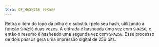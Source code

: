 ```yaml
---
term: OP_HASH256 (0XAA)
---
```


Retira o item do topo da pilha e o substitui pelo seu hash, utilizando a função `SHA256` duas vezes. A entrada é hasheada uma vez com `SHA256`, e então o resumo é hasheado uma segunda vez com `SHA256`. Esse processo de dois passos gera uma impressão digital de 256 bits.